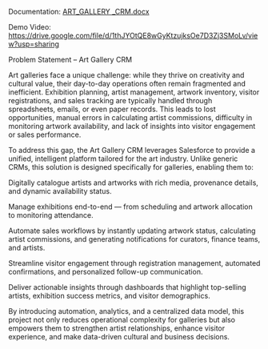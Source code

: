 Documentation:
[ART_GALLERY _CRM.docx](https://github.com/user-attachments/files/22581394/ART_GALLERY._CRM.docx)


Demo Video:
https://drive.google.com/file/d/1thJYOtQE8wGyKtzujksOe7D3Zj3SMoLv/view?usp=sharing

Problem Statement – Art Gallery CRM

Art galleries face a unique challenge: while they thrive on creativity and cultural value, their day-to-day operations often remain fragmented and inefficient. Exhibition planning, artist management, artwork inventory, visitor registrations, and sales tracking are typically handled through spreadsheets, emails, or even paper records. This leads to lost opportunities, manual errors in calculating artist commissions, difficulty in monitoring artwork availability, and lack of insights into visitor engagement or sales performance.

To address this gap, the Art Gallery CRM leverages Salesforce to provide a unified, intelligent platform tailored for the art industry. Unlike generic CRMs, this solution is designed specifically for galleries, enabling them to:

Digitally catalogue artists and artworks with rich media, provenance details, and dynamic availability status.

Manage exhibitions end-to-end — from scheduling and artwork allocation to monitoring attendance.

Automate sales workflows by instantly updating artwork status, calculating artist commissions, and generating notifications for curators, finance teams, and artists.

Streamline visitor engagement through registration management, automated confirmations, and personalized follow-up communication.

Deliver actionable insights through dashboards that highlight top-selling artists, exhibition success metrics, and visitor demographics.

By introducing automation, analytics, and a centralized data model, this project not only reduces operational complexity for galleries but also empowers them to strengthen artist relationships, enhance visitor experience, and make data-driven cultural and business decisions.
